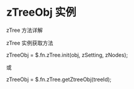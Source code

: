 # zTreeObj 实例

zTree 方法详解



zTree 实例获取方法



zTreeObj  =  $.fn.zTree.init(obj, zSetting, zNodes);

或

zTreeObj = $.fn.zTree.getZtreeObj(treeId);